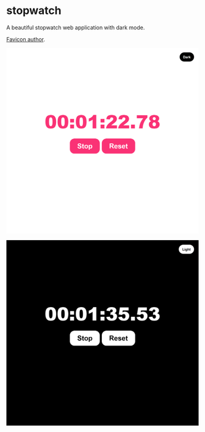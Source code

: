 # stopwatch
A beautiful stopwatch web application with dark mode.

<a href="https://www.freepik.com/icon/plant_14231795">Favicon author</a>.

![application interface in light mode](/img/light_mode.png)

![application interface in dark mode](/img/dark_mode.png)
